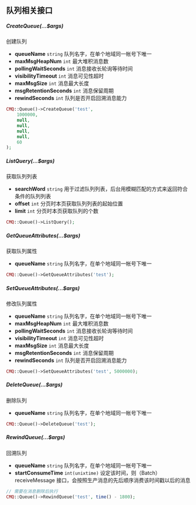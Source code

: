 ## 队列相关接口

##### CreateQueue(...$args)

创建队列

- **queueName** `string` 队列名字，在单个地域同一帐号下唯一
- **maxMsgHeapNum** `int` 最大堆积消息数
- **pollingWaitSeconds** `int` 消息接收长轮询等待时间
- **visibilityTimeout** `int` 消息可见性超时
- **maxMsgSize** `int` 消息最大长度
- **msgRetentionSeconds** `int` 消息保留周期
- **rewindSeconds** `int` 队列是否开启回溯消息能力

```php
CMQ::Queue()->CreateQueue('test',
    1000000,
    null,
    null,
    null,
    null,
    60
);
```

##### ListQuery(...$args)

获取队列列表

- **searchWord** `string` 用于过滤队列列表，后台用模糊匹配的方式来返回符合条件的队列列表
- **offset** `int` 分页时本页获取队列列表的起始位置
- **limit** `int` 分页时本页获取队列的个数

```php
CMQ::Queue()->ListQuery();
```

##### GetQueueAttributes(...$args)

获取队列属性

- **queueName** `string` 队列名字，在单个地域同一帐号下唯一

```php
CMQ::Queue()->GetQueueAttributes('test');
```

##### SetQueueAttributes(...$args)

修改队列属性

- **queueName** `string` 队列名字，在单个地域同一帐号下唯一
- **maxMsgHeapNum** `int` 最大堆积消息数
- **pollingWaitSeconds** `int` 消息接收长轮询等待时间
- **visibilityTimeout** `int` 消息可见性超时
- **maxMsgSize** `int` 消息最大长度
- **msgRetentionSeconds** `int` 消息保留周期
- **rewindSeconds** `int` 队列是否开启回溯消息能力

```php
CMQ::Queue()->SetQueueAttributes('test', 5000000);
```

##### DeleteQueue(...$args)

删除队列

- **queueName** `string` 队列名字，在单个地域同一帐号下唯一

```php
CMQ::Queue()->DeleteQueue('test');
```

##### RewindQueue(...$args)

回溯队列

- **queueName** `string` 队列名字，在单个地域同一帐号下唯一
- **startConsumeTime** `int(unixtime)` 设定该时间，则（Batch）receiveMessage 接口，会按照生产消息的先后顺序消费该时间戳以后的消息

```php
// 需要在消息删除后执行
CMQ::Queue()->RewindQueue('test', time() - 1800);
```
